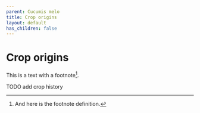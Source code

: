 ```yaml
---
parent: Cucumis melo
title: Crop origins
layout: default
has_children: false
---
```


# Crop origins

This is a text with a footnote[^1].

TODO add crop history

[^1]: And here is the footnote definition.